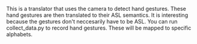 This is a translator that uses the camera to detect hand gestures. These hand gestures are then translated to their ASL semantics. It is interesting because the gestures don't neccesarily have to be ASL. You can run collect_data.py to record hand gestures. These will be mapped to specific alphabets.
